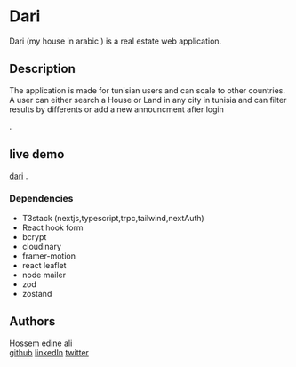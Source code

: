 # Dari

Dari (my house in arabic ) is a real estate web application.

## Description
The application is made for tunisian users and can scale to other countries.
A user can either search a House or Land in any city in tunisia and can filter results by differents or add a new announcment after login

.
## live demo

[dari](https://dari2.vercel.app/) .

### Dependencies

* T3stack (nextjs,typescript,trpc,tailwind,nextAuth)
* React hook form
* bcrypt
* cloudinary
* framer-motion
* react leaflet
* node mailer
* zod
* zostand





## Authors



 Hossem edine ali  
 [github](https://github.com/hossemedineali)
 [linkedIn](https://www.linkedin.com/in/ali-hossem-edine-1691a124a/)
[twitter](https://twitter.com/hossem__?t=GSQZXf5i33wStdrIaQ-2BA&s=09&fbclid=IwAR2yUSat7TspHgtFqUx-Ok6C1FTkngUDi0ghwmhSSev_zJ7xPAXfhPCR4FE)





